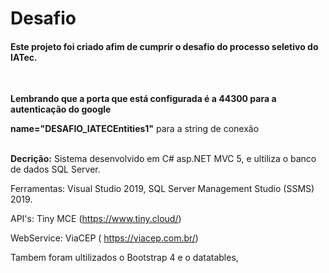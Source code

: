 # Desafio
 
<h4>Este projeto foi criado afim de cumprir o desafio do processo seletivo do IATec.</h4>
<br />
<p><strong>Lembrando que a porta que está configurada é a 44300 para a autenticação do google</strong></p>
<p><strong>name="DESAFIO_IATECEntities1"</strong> para a string de conexão </p>

<p><br /><strong>Decri&ccedil;&atilde;o:</strong>&nbsp;Sistema desenvolvido em C# asp.NET MVC 5, e ultiliza o banco de dados SQL Server.</p>
<p>Ferramentas: Visual Studio 2019,&nbsp;SQL Server Management Studio (SSMS) 2019.</p>
<p>API's: Tiny MCE (<a href="https://www.tiny.cloud/">https://www.tiny.cloud/</a>)</p>
<p>WebService: ViaCEP ( <a href="https://viacep.com.br/">https://viacep.com.br/</a>)</p>
<p>Tambem foram ultilizados o Bootstrap 4 e o datatables,</p>
